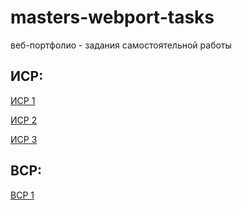# masters-webport-tasks
веб-портфолио - задания самостоятельной работы

## ИСР:

[ИСР 1](https://github.com/nanashinogonbee/masters-webport-tasks/blob/main/%D0%98%D0%A1%D0%A01.docx)

[ИСР 2](https://github.com/nanashinogonbee/masters-webport-tasks/blob/main/%D0%98%D0%A1%D0%A02.docx)

[ИСР 3](https://github.com/nanashinogonbee/masters-webport-tasks/blob/main/%D0%98%D0%A1%D0%A03.docx)

## ВСР:

[ВСР 1](https://github.com/nanashinogonbee/masters-webport-tasks)

